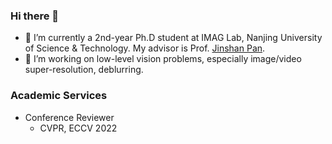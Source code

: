 
### Hi there 👋
- 🏫 I’m currently a 2nd-year Ph.D student at IMAG Lab, Nanjing University of Science & Technology. My advisor is Prof. [Jinshan Pan](https://jspan.github.io/).
- 📔 I’m working on low-level vision problems, especially image/video super-resolution, deblurring.

### Academic Services
- Conference Reviewer
  - CVPR, ECCV 2022
